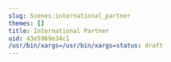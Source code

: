 ```yaml
---
slug: Scenes:international_partner
themes: []
title: International Partner
uid: 43e5969e34c1
/usr/bin/xargs=/usr/bin/xargs=status: draft
---
```

